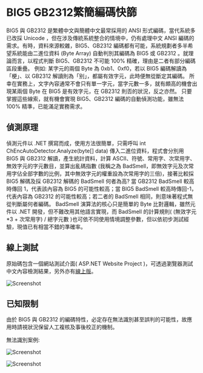 BIG5 GB2312繁簡編碼快篩
======================

BIG5 與 GB2312 是繁體中文與簡體中文最常採用的 ANSI 形式編碼，當代系統多已改採 Unicode ，但在涉及傳統系統整合的情境中，仍有處理中文 ANSI 編碼的需求。有時，資料來源較雜，BIG5、GB2312 編碼都有可能，系統規劃者多半希望系統能由二進位資料 (Byte Array) 自動判別其編碼為 BIG5 或 GB2312 。就理論而言，以程式判斷 BIG5、GB2312 不可能 100% 精確，理由是二者有部分編碼區段重疊。 例如: 某字元的兩個 Byte 為 0xb1、0xf0，若以 BIG5 編碼解讀為「梗」、以 GB2312 解讀則為「别」，都屬有效字元，此時便無從斷定其編碼。 所幸在實務上，文字內容通常不會只有單一字元，當字元數一多，就有頗高的機會出現某兩個 Byte 在 BIG5 是有效字元，在 GB2312 則否的狀況，反之亦然。 只要掌握這些線索，就有機會實現 BIG5、GB2312 編碼的自動偵測功能，雖無法 100% 精準，已能滿足實務需求。
  
## 偵測原理

偵測元件以 .NET 撰寫而成，使用方法很簡單，只需呼叫 int ChEncAutoDetector.Analyze(byte[] data) 傳入二進位資料，程式會分別用 BIG5 與 GB2312 解讀，產生統計資料，計算 ASCII、符號、常用字、次常用字、無效字元的字元數目，並算出亂碼指數 (我稱之為 BadSmell，即無效字元及次常用字佔全部字數的比例，其中無效字元的權重設為次常用字的三倍)，接著比較採 BIG5 解碼及採 GB2312 解碼的 BadSmell 何者為高? 當 GB2312 BadSmell 較高時傳回 1，代表該內容為 BIG5 的可能性較高；當 BIG5 BadSmell 較高時傳回-1，代表內容為 GB2312 的可能性較高；若二者的 BadSmell 相同，則意味著程式無從判斷屬何者編碼。 BadSmell 演算法的核心只是簡單的 Byte 比對邏輯，雖然元件以 .NET 開發，但不難改用其他語言實現，而 BadSmell 的計算規則( (無效字元*3 + 次常用字) /  總字元數 )也可依不同使用情境調整參數，但以依初步測試經驗，現值已有相當不錯的準確率。

## 線上測試

原始碼包含一個網站測試介面( ASP.NET Website Project )，可透過瀏覽器測試中文內容檢測結果，另外亦有[線上版](http://www.darkthread.net/aspnet4/chencdetect/)。

![Screenshot](https://raw.githubusercontent.com/darkthread/CEAD/master/Fig1.gif)  

## 已知限制

由於 BIG5 與 GB2312 的編碼特性，必定存在無法識別甚至誤判的可能性，故應用時請視狀況保留人工複核及事後校正的機制。

無法識別案例: 

![Screenshot](https://raw.githubusercontent.com/darkthread/CEAD/master/Fig2.gif)

![Screenshot](https://raw.githubusercontent.com/darkthread/CEAD/master/Fig3.gif)